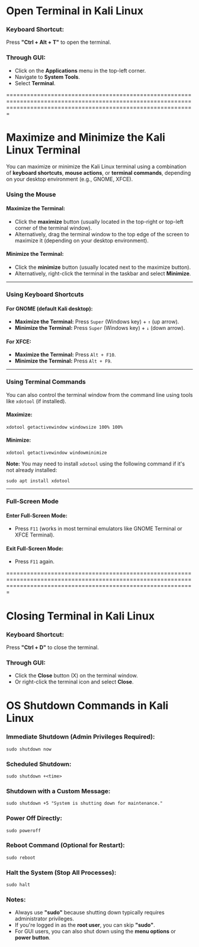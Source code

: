 


<h1>Open Terminal in Kali Linux</h1>
<h3>Keyboard Shortcut:</h3>
<p>Press <strong>"Ctrl + Alt + T"</strong> to open the terminal.</p>

<h3>Through GUI:</h3>
<ul>
    <li>Click on the <strong>Applications</strong> menu in the top-left corner.</li>
    <li>Navigate to <strong>System Tools</strong>.</li>
    <li>Select <strong>Terminal</strong>.</li>
</ul>


===================================================================================================================================================================

<h1>Maximize and Minimize the Kali Linux Terminal</h1>

<p>You can maximize or minimize the Kali Linux terminal using a combination of <strong>keyboard shortcuts</strong>, <strong>mouse actions</strong>, or <strong>terminal commands</strong>, depending on your desktop environment (e.g., GNOME, XFCE).</p>

<h3>Using the Mouse</h3>

<h4>Maximize the Terminal:</h4>
<ul>
    <li>Click the <strong>maximize</strong> button (usually located in the top-right or top-left corner of the terminal window).</li>
    <li>Alternatively, drag the terminal window to the top edge of the screen to maximize it (depending on your desktop environment).</li>
</ul>

<h4>Minimize the Terminal:</h4>
<ul>
    <li>Click the <strong>minimize</strong> button (usually located next to the maximize button).</li>
    <li>Alternatively, right-click the terminal in the taskbar and select <strong>Minimize</strong>.</li>
</ul>

<hr>

<h3>Using Keyboard Shortcuts</h3>

<h4>For GNOME (default Kali desktop):</h4>
<ul>
    <li><strong>Maximize the Terminal:</strong> Press <code>Super</code> (Windows key) + <code>↑</code> (up arrow).</li>
    <li><strong>Minimize the Terminal:</strong> Press <code>Super</code> (Windows key) + <code>↓</code> (down arrow).</li>
</ul>

<h4>For XFCE:</h4>
<ul>
    <li><strong>Maximize the Terminal:</strong> Press <code>Alt + F10</code>.</li>
    <li><strong>Minimize the Terminal:</strong> Press <code>Alt + F9</code>.</li>
</ul>

<hr>

<h3>Using Terminal Commands</h3>
<p>You can also control the terminal window from the command line using tools like <code>xdotool</code> (if installed).</p>

<h4>Maximize:</h4>
<pre><code>xdotool getactivewindow windowsize 100% 100%</code></pre>

<h4>Minimize:</h4>
<pre><code>xdotool getactivewindow windowminimize</code></pre>

<p><strong>Note:</strong> You may need to install <code>xdotool</code> using the following command if it's not already installed:</p>
<pre><code>sudo apt install xdotool</code></pre>

<hr>

<h3>Full-Screen Mode</h3>

<h4>Enter Full-Screen Mode:</h4>
<ul>
    <li>Press <code>F11</code> (works in most terminal emulators like GNOME Terminal or XFCE Terminal).</li>
</ul>

<h4>Exit Full-Screen Mode:</h4>
<ul>
    <li>Press <code>F11</code> again.</li>
</ul>


===================================================================================================================================================================

<h1>Closing Terminal in Kali Linux</h1>
<h3>Keyboard Shortcut:</h3>
<p>Press <strong>"Ctrl + D"</strong> to close the terminal.</p>

<h3>Through GUI:</h3>
<ul>
    <li>Click the <strong>Close</strong> button (X) on the terminal window.</li>
    <li>Or right-click the terminal icon and select <strong>Close</strong>.</li>
</ul>

<h1>OS Shutdown Commands in Kali Linux</h1>
<h3>Immediate Shutdown (Admin Privileges Required):</h3>
<pre><code>sudo shutdown now</code></pre>

<h3>Scheduled Shutdown:</h3>
<pre><code>sudo shutdown +&lt;time&gt;</code></pre>

<h3>Shutdown with a Custom Message:</h3>
<pre><code>sudo shutdown +5 "System is shutting down for maintenance."</code></pre>

<h3>Power Off Directly:</h3>
<pre><code>sudo poweroff</code></pre>

<h3>Reboot Command (Optional for Restart):</h3>
<pre><code>sudo reboot</code></pre>

<h3>Halt the System (Stop All Processes):</h3>
<pre><code>sudo halt</code></pre>

<h3>Notes:</h3>
<ul>
    <li>Always use <strong>"sudo"</strong> because shutting down typically requires administrator privileges.</li>
    <li>If you're logged in as the <strong>root user</strong>, you can skip <strong>"sudo"</strong>.</li>
    <li>For GUI users, you can also shut down using the <strong>menu options</strong> or <strong>power button</strong>.</li>
</ul>








